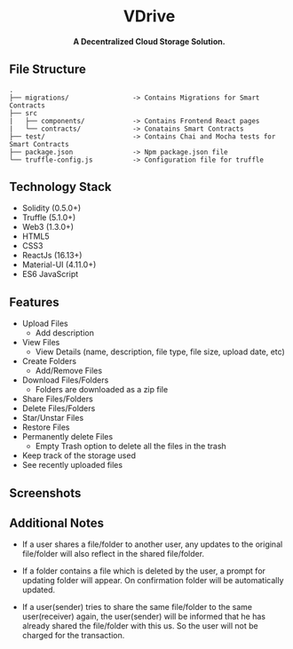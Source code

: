 <h1 align="center">VDrive</h1>

<h4 align='center'> A Decentralized Cloud Storage Solution.</h4>

## File Structure

```
.
├── migrations/                -> Contains Migrations for Smart Contracts
├── src
|   ├── components/            -> Contains Frontend React pages
|   └── contracts/             -> Conatains Smart Contracts
├── test/                      -> Contains Chai and Mocha tests for Smart Contracts
├── package.json               -> Npm package.json file
└── truffle-config.js          -> Configuration file for truffle
```

## Technology Stack

- Solidity                (0.5.0+)
- Truffle                 (5.1.0+)
- Web3                    (1.3.0+)
- HTML5
- CSS3
- ReactJs                 (16.13+)
- Material-UI             (4.11.0+)
- ES6 JavaScript


## Features

- Upload Files
	- Add description
- View Files
  - View Details (name, description, file type, file size, upload date, etc)
- Create Folders
  - Add/Remove Files
- Download Files/Folders
  - Folders are downloaded as a zip file
- Share Files/Folders
- Delete Files/Folders
- Star/Unstar Files
- Restore Files
- Permanently delete Files
  - Empty Trash option to delete all the files in the trash
- Keep track of the storage used
- See recently uploaded files

## Screenshots

<!-- #### Homepage:

![Homepage](/screenshots/home.png)


#### Profile Page:

![Profile Page](/screenshots/profile1.png)

![Profile Page](/screenshots/profile2.png) -->


## Additional Notes

- If a user shares a file/folder to another user, any updates to the original file/folder will also reflect in the shared file/folder.

- If a folder contains a file which is deleted by the user, a prompt for updating folder will appear. On confirmation folder will be automatically updated.

- If a user(sender) tries to share the same file/folder to the same user(receiver) again, the user(sender) will be informed that he has already shared the file/folder with this us. So the user will not be charged for the transaction.